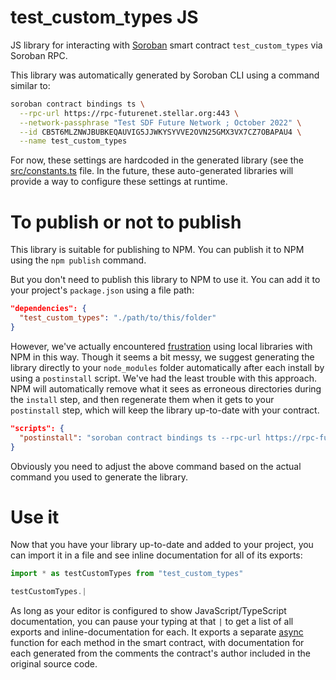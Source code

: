 # test_custom_types JS

JS library for interacting with [Soroban](https://soroban.stellar.org/) smart contract `test_custom_types` via Soroban RPC.

This library was automatically generated by Soroban CLI using a command similar to:

```bash
soroban contract bindings ts \
  --rpc-url https://rpc-futurenet.stellar.org:443 \
  --network-passphrase "Test SDF Future Network ; October 2022" \
  --id CB5T6MLZNWJBUBKEQAUVIG5JJWKYSYVVE2OVN25GMX3VX7CZ7OBAPAU4 \
  --name test_custom_types
```

For now, these settings are hardcoded in the generated library (see the [src/constants.ts](./src/constants.ts) file. In the future, these auto-generated libraries will provide a way to configure these settings at runtime.

# To publish or not to publish

This library is suitable for publishing to NPM. You can publish it to NPM using the `npm publish` command.

But you don't need to publish this library to NPM to use it. You can add it to your project's `package.json` using a file path:

```json
"dependencies": {
  "test_custom_types": "./path/to/this/folder"
}
```

However, we've actually encountered [frustration](https://github.com/stellar/soroban-example-dapp/pull/117#discussion_r1232873560) using local libraries with NPM in this way. Though it seems a bit messy, we suggest generating the library directly to your `node_modules` folder automatically after each install by using a `postinstall` script. We've had the least trouble with this approach. NPM will automatically remove what it sees as erroneous directories during the `install` step, and then regenerate them when it gets to your `postinstall` step, which will keep the library up-to-date with your contract.

```json
"scripts": {
  "postinstall": "soroban contract bindings ts --rpc-url https://rpc-futurenet.stellar.org:443 --network-passphrase \"Test SDF Future Network ; October 2022\" --id CB5T6MLZNWJBUBKEQAUVIG5JJWKYSYVVE2OVN25GMX3VX7CZ7OBAPAU4 --name test_custom_types"
}
```

Obviously you need to adjust the above command based on the actual command you used to generate the library.

# Use it

Now that you have your library up-to-date and added to your project, you can import it in a file and see inline documentation for all of its exports:

```js
import * as testCustomTypes from "test_custom_types"

testCustomTypes.|
```

As long as your editor is configured to show JavaScript/TypeScript documentation, you can pause your typing at that `|` to get a list of all exports and inline-documentation for each. It exports a separate [async](https://developer.mozilla.org/en-US/docs/Web/JavaScript/Reference/Statements/async_function) function for each method in the smart contract, with documentation for each generated from the comments the contract's author included in the original source code.
